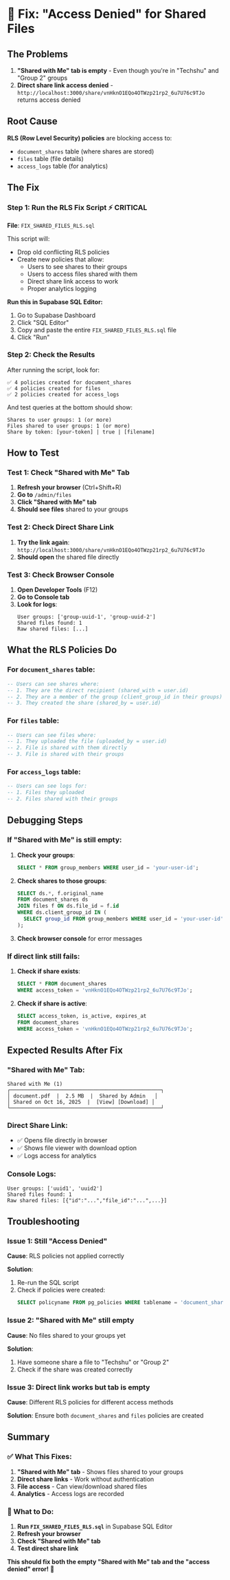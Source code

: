 # 🔧 Fix: "Access Denied" for Shared Files

## The Problems
1. **"Shared with Me" tab is empty** - Even though you're in "Techshu" and "Group 2" groups
2. **Direct share link access denied** - `http://localhost:3000/share/vnHknO1EQo4OTWzp21rp2_6u7U76c9TJo` returns access denied

## Root Cause
**RLS (Row Level Security) policies** are blocking access to:
- `document_shares` table (where shares are stored)
- `files` table (file details)
- `access_logs` table (for analytics)

## The Fix

### Step 1: Run the RLS Fix Script ⚡ CRITICAL

**File**: `FIX_SHARED_FILES_RLS.sql`

This script will:
- Drop old conflicting RLS policies
- Create new policies that allow:
  - Users to see shares to their groups
  - Users to access files shared with them
  - Direct share link access to work
  - Proper analytics logging

**Run this in Supabase SQL Editor:**
1. Go to Supabase Dashboard
2. Click "SQL Editor"
3. Copy and paste the entire `FIX_SHARED_FILES_RLS.sql` file
4. Click "Run"

### Step 2: Check the Results

After running the script, look for:
```
✅ 4 policies created for document_shares
✅ 4 policies created for files
✅ 2 policies created for access_logs
```

And test queries at the bottom should show:
```
Shares to user groups: 1 (or more)
Files shared to user groups: 1 (or more)
Share by token: [your-token] | true | [filename]
```

## How to Test

### Test 1: Check "Shared with Me" Tab
1. **Refresh your browser** (Ctrl+Shift+R)
2. **Go to** `/admin/files`
3. **Click "Shared with Me" tab**
4. **Should see files** shared to your groups

### Test 2: Check Direct Share Link
1. **Try the link again**: `http://localhost:3000/share/vnHknO1EQo4OTWzp21rp2_6u7U76c9TJo`
2. **Should open** the shared file directly

### Test 3: Check Browser Console
1. **Open Developer Tools** (F12)
2. **Go to Console tab**
3. **Look for logs**:
   ```
   User groups: ['group-uuid-1', 'group-uuid-2']
   Shared files found: 1
   Raw shared files: [...]
   ```

## What the RLS Policies Do

### For `document_shares` table:
```sql
-- Users can see shares where:
-- 1. They are the direct recipient (shared_with = user.id)
-- 2. They are a member of the group (client_group_id in their groups)
-- 3. They created the share (shared_by = user.id)
```

### For `files` table:
```sql
-- Users can see files where:
-- 1. They uploaded the file (uploaded_by = user.id)
-- 2. File is shared with them directly
-- 3. File is shared with their groups
```

### For `access_logs` table:
```sql
-- Users can see logs for:
-- 1. Files they uploaded
-- 2. Files shared with their groups
```

## Debugging Steps

### If "Shared with Me" is still empty:

1. **Check your groups**:
   ```sql
   SELECT * FROM group_members WHERE user_id = 'your-user-id';
   ```

2. **Check shares to those groups**:
   ```sql
   SELECT ds.*, f.original_name 
   FROM document_shares ds
   JOIN files f ON ds.file_id = f.id
   WHERE ds.client_group_id IN (
     SELECT group_id FROM group_members WHERE user_id = 'your-user-id'
   );
   ```

3. **Check browser console** for error messages

### If direct link still fails:

1. **Check if share exists**:
   ```sql
   SELECT * FROM document_shares 
   WHERE access_token = 'vnHknO1EQo4OTWzp21rp2_6u7U76c9TJo';
   ```

2. **Check if share is active**:
   ```sql
   SELECT access_token, is_active, expires_at 
   FROM document_shares 
   WHERE access_token = 'vnHknO1EQo4OTWzp21rp2_6u7U76c9TJo';
   ```

## Expected Results After Fix

### "Shared with Me" Tab:
```
Shared with Me (1)
┌─────────────────────────────────────────────────┐
│ document.pdf  |  2.5 MB  |  Shared by Admin   │
│ Shared on Oct 16, 2025  |  [View] [Download] │
└─────────────────────────────────────────────────┘
```

### Direct Share Link:
- ✅ Opens file directly in browser
- ✅ Shows file viewer with download option
- ✅ Logs access for analytics

### Console Logs:
```
User groups: ['uuid1', 'uuid2']
Shared files found: 1
Raw shared files: [{"id":"...","file_id":"...",...}]
```

## Troubleshooting

### Issue 1: Still "Access Denied"
**Cause**: RLS policies not applied correctly

**Solution**: 
1. Re-run the SQL script
2. Check if policies were created:
   ```sql
   SELECT policyname FROM pg_policies WHERE tablename = 'document_shares';
   ```

### Issue 2: "Shared with Me" still empty
**Cause**: No files shared to your groups yet

**Solution**:
1. Have someone share a file to "Techshu" or "Group 2"
2. Check if the share was created correctly

### Issue 3: Direct link works but tab is empty
**Cause**: Different RLS policies for different access methods

**Solution**: Ensure both `document_shares` and `files` policies are created

## Summary

### ✅ What This Fixes:
1. **"Shared with Me" tab** - Shows files shared to your groups
2. **Direct share links** - Work without authentication
3. **File access** - Can view/download shared files
4. **Analytics** - Access logs are recorded

### 🔧 What to Do:
1. **Run `FIX_SHARED_FILES_RLS.sql`** in Supabase SQL Editor
2. **Refresh your browser**
3. **Check "Shared with Me" tab**
4. **Test direct share link**

**This should fix both the empty "Shared with Me" tab and the "access denied" error!** 🚀
